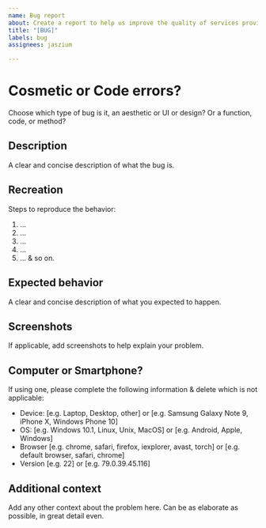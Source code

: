 ```yaml
---
name: Bug report
about: Create a report to help us improve the quality of services provided
title: "[BUG]"
labels: bug
assignees: jaszium

---
```

# Cosmetic or Code errors?
Choose which type of bug is it, an aesthetic or UI or design? Or a function, code, or method?
## Description
A clear and concise description of what the bug is.
## Recreation
Steps to reproduce the behavior:
1) ...
2) ...
3) ...
4) ...
5) ...
& so on.
## Expected behavior
A clear and concise description of what you expected to happen.
## Screenshots
If applicable, add screenshots to help explain your problem.
## Computer or Smartphone?
If using one, please complete the following information & delete which is not applicable:
 - Device: [e.g. Laptop, Desktop, other] or [e.g. Samsung Galaxy Note 9, iPhone X, Windows Phone 10]
 - OS: [e.g. Windows 10.1, Linux, Unix, MacOS] or [e.g. Android, Apple, Windows]
 - Browser [e.g. chrome, safari, firefox, iexplorer, avast, torch] or [e.g. default browser, safari, chrome]
 - Version [e.g. 22] or [e.g. 79.0.39.45.116]
## Additional context
Add any other context about the problem here.
Can be as elaborate as possible, in great detail even.
